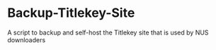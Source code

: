 # Backup-Titlekey-Site
A script to backup and self-host the Titlekey site that is used by NUS downloaders
